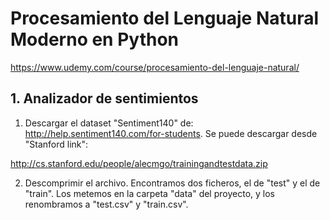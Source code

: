 # Procesamiento del Lenguaje Natural Moderno en Python

https://www.udemy.com/course/procesamiento-del-lenguaje-natural/

## 1. Analizador de sentimientos

1. Descargar el dataset "Sentiment140" de: http://help.sentiment140.com/for-students. Se puede descargar desde "Stanford link":

http://cs.stanford.edu/people/alecmgo/trainingandtestdata.zip

2. Descomprimir el archivo. Encontramos dos ficheros, el de "test" y el de "train". Los metemos en la carpeta "data" del proyecto, y los renombramos a "test.csv" y "train.csv".